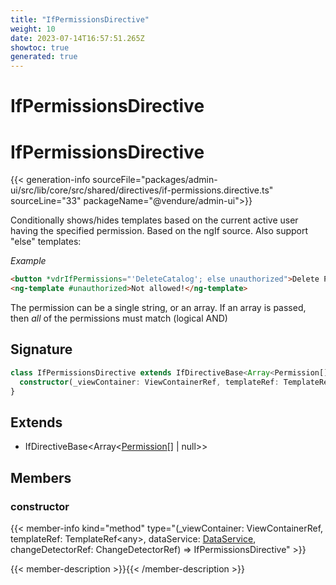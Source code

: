 ```yaml
---
title: "IfPermissionsDirective"
weight: 10
date: 2023-07-14T16:57:51.265Z
showtoc: true
generated: true
---
```

<!-- This file was generated from the Vendure source. Do not modify. Instead, re-run the "docs:build" script -->

# IfPermissionsDirective
<div class="symbol">


# IfPermissionsDirective

{{< generation-info sourceFile="packages/admin-ui/src/lib/core/src/shared/directives/if-permissions.directive.ts" sourceLine="33" packageName="@vendure/admin-ui">}}

Conditionally shows/hides templates based on the current active user having the specified permission.
Based on the ngIf source. Also support "else" templates:

*Example*

```html
<button *vdrIfPermissions="'DeleteCatalog'; else unauthorized">Delete Product</button>
<ng-template #unauthorized>Not allowed!</ng-template>
```

The permission can be a single string, or an array. If an array is passed, then _all_ of the permissions
must match (logical AND)

## Signature

```TypeScript
class IfPermissionsDirective extends IfDirectiveBase<Array<Permission[] | null>> {
  constructor(_viewContainer: ViewContainerRef, templateRef: TemplateRef<any>, dataService: DataService, changeDetectorRef: ChangeDetectorRef)
}
```
## Extends

 * IfDirectiveBase&#60;Array&#60;<a href='/typescript-api/common/permission#permission'>Permission</a>[] | null&#62;&#62;


## Members

### constructor

{{< member-info kind="method" type="(_viewContainer: ViewContainerRef, templateRef: TemplateRef&#60;any&#62;, dataService: <a href='/admin-ui-api/providers/data-service#dataservice'>DataService</a>, changeDetectorRef: ChangeDetectorRef) => IfPermissionsDirective"  >}}

{{< member-description >}}{{< /member-description >}}


</div>
